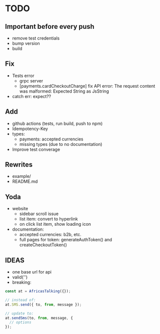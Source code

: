 # TODO

## Important before every push

- remove test credentials
- bump version
- build

## Fix

- Tests error
  - grpc server
  - [payments.cardCheckoutCharge] fix API error: The request content was malformed: Expected String as JsString
- catch err: expect??

## Add

- github actions (tests, run build, push to npm)
- Idempotency-Key
- types:
  - payments: accepted currencies
  - missing types (due to no documentation)
- Improve test converage

## Rewrites

- example/
- README.md

## Yoda

- website
  - sidebar scroll issue
  - list item: convert to hyperlink
  - on click list item, show loading icon
- documentation:
  - accepted currencies: b2b, etc.
  - full pages for token: generateAuthToken() and createCheckoutToken()

## IDEAS

- one base url for api
- valid('')
- breaking:

```js
const at = AfricasTalking({});

// instead of:
at.SMS.send({ to, from, message });

// update to:
at.sendSms(to, from, message, {
  // options
});
```
